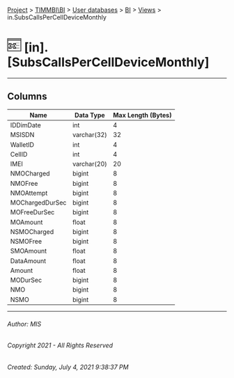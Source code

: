 #### 

[Project](../../../../index.md) > [TIMMBI\\BI](../../../index.md) > [User databases](../../index.md) > [BI](../index.md) > [Views](Views.md) > in.SubsCallsPerCellDeviceMonthly

# ![Views](../../../../Images/View32.png) [in].[SubsCallsPerCellDeviceMonthly]

---

## <a name="#columns"></a>Columns

| Name | Data Type | Max Length (Bytes) |
|---|---|---|
| IDDimDate | int | 4 |
| MSISDN | varchar(32) | 32 |
| WalletID | int | 4 |
| CellID | int | 4 |
| IMEI | varchar(20) | 20 |
| NMOCharged | bigint | 8 |
| NMOFree | bigint | 8 |
| NMOAttempt | bigint | 8 |
| MOChargedDurSec | bigint | 8 |
| MOFreeDurSec | bigint | 8 |
| MOAmount | float | 8 |
| NSMOCharged | bigint | 8 |
| NSMOFree | bigint | 8 |
| SMOAmount | float | 8 |
| DataAmount | float | 8 |
| Amount | float | 8 |
| MODurSec | bigint | 8 |
| NMO | bigint | 8 |
| NSMO | bigint | 8 |


---

###### Author:  MIS

###### Copyright 2021 - All Rights Reserved

###### Created: Sunday, July 4, 2021 9:38:37 PM

